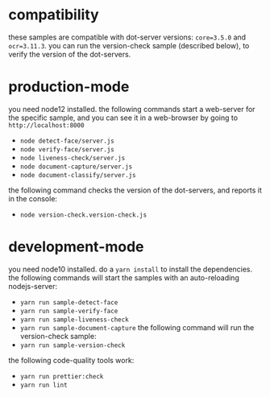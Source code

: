 # compatibility
these samples are compatible with dot-server versions: `core=3.5.0` and `ocr=3.11.3`. you can run the version-check sample (described below), to verify the version of the dot-servers.

# production-mode
you need node12 installed.
the following commands start a web-server for the specific sample, and you can see it in a web-browser by going to `http://localhost:8000`
- `node detect-face/server.js`
- `node verify-face/server.js`
- `node liveness-check/server.js`
- `node document-capture/server.js`
- `node document-classify/server.js`

the following command checks the version of the dot-servers, and reports it in the console:
- `node version-check.version-check.js`

# development-mode
you need node10 installed.
do a `yarn install` to install the dependencies. the following commands will start the samples with an auto-reloading nodejs-server:
- `yarn run sample-detect-face`
- `yarn run sample-verify-face`
- `yarn run sample-liveness-check`
- `yarn run sample-document-capture`
the following command will run the version-check sample:
- `yarn run sample-version-check`

the following code-quality tools work:
- `yarn run prettier:check`
- `yarn run lint`

